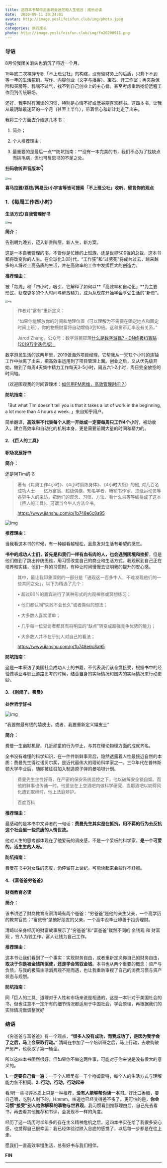 ```yaml
---
title: 这四本书帮你走出职业迷茫和人生低谷｜成长必读
date:  2020-09-11 20:34:01
avatar: http://image.yeslifeisfun.club/img/photo.jpeg
tags: 
categories: 旅行成长
photo: http://image.yeslifeisfun.club/img/fm20200911.png
---
```


### 导语



8月份我闭关消失也消沉了将近一个月。



19年底二次裸辞专职「不上班公社」的构建，没有留财务上的后盾，只剩下不到等一年的生活花销，写作、内容创业（文字与播客）、宝石、开工作室；再夹杂保险和买房等，我喘不过气，找不到自己创业上的主心骨。甚至考虑重新找份远程工作回到传统职场。

 

还好，我平时有阅读的习惯，特别是心情不好或低谷期喜欢翻书。这四本书，让我从最阴暗最迷茫的一个月（甚至上半年），带着信心和新计划走了出来。

 

我将三个方面去介绍这几本书：

1. 简介；
2. 个人推荐理由；

3. 最重要的是最后一点**防坑指南：**没有一本完美的书，我们不必为了找缺点而挑毛病，但也可反思书的不足之处。



**扫码收听声音版本👇**



<img src="http://image.yeslifeisfun.club/img/640-20201103223845742.png" alt="img" style="zoom:50%;" />

**喜马拉雅/荔枝/网易云/小宇宙等皆可搜索「不上班公社」收听、留言你的观点**



### 1.《每周工作四小时》



**生活方式/自我管理好书**



**<img src="http://image.yeslifeisfun.club/img/640-20201103223917278.jpeg" alt="img" style="zoom:50%;" />**

 

**简介：**



告别朝九晚五，迈入新贵阶层。新人生，新方案。

 

这是一本自我管理的书，不管你是忙碌的上班族，还是世界500强的总裁，这本书都将改变你的人生。在全球化3.0时代，“工作狂”和“过劳死”将成为过去，越来越多的人将过上高品质的生活，并在高效率的工作中发挥巨大的创造力。

 

**推荐理由：**



被「每周」和「四小时」吸引，它解释了如何以**「高效率和自动化」**为主要形式，获取更多的个人时间与解放精力，成为从现在开始学会享受生活的“新贵”。

   <img src="http://image.yeslifeisfun.club/img/640-20201103223947303.jpeg" alt="img" style="zoom:50%;" />

> 作者对“富有”重新定义：
>
> “如果你能解放你的时间和地理位置（可以理解为不需要在固定地点和固定时间上班），你的物质财富将自动增值3到10倍。这和货币汇率没有关系。”
>
> Jarod Zhang，公众号：数字游民部落[什么是数字游民? - DN终极扫盲贴(2019万字迭代版）](http://mp.weixin.qq.com/s?__biz=MzIyMjAwNzAzNg==&mid=2650207755&idx=1&sn=2fc60aa69b13ae1b4d55fefbba72da75&chksm=f0364d98c741c48eff59cebdd9fcb1e416bea1369ca32191356413daf647e3ef39a0d8bcc670#rd)

数字游民生活的这两年里，2019做海外项目经理，它帮我从一天12个小时的连轴工作中抽离了出来，把高效率运用到了项目管理上面。创业之后，又从优先级开始，做到了每周4天集中精力工作每天3-5小时，周五六1-2小时，周日完全放空的时间轴。

（欢迎围观我的时间管理术：[如何用PM思维，高效管理时间？](http://mp.weixin.qq.com/s?__biz=MzA4NDY1NzU5NA==&mid=2247484664&idx=1&sn=56255208dd1866e095b27e3aa957fd77&chksm=9fe2902da895193b6c51069d067126a7f0d1467fc4be5afe9429f64411f6b2a3e5042b127d6b&scene=21#wechat_redirect)）

 

**防坑指南：**



「But what Tim doesn't tell you is that it takes a lot of work in the beginning, a lot more than 4 hours a week. 」来自知乎用户。

简单翻译，**高效率不代表每个人能一开始或一定要每周只工作4个小时**，被动收入，建立高效率和自动化的机制本身，更是需要前期大量的时间和精力的。





#### 2. 《巨人的工具》

**职场发展好书**

**简介：**

还是阿Tim的书

> 著有《每周工作4小时》、《4小时锻炼身体》、《4小时大厨》的他, 对几百名成功人士——亿万富翁、超级偶像、知名学者、畅销书作家、顶级运动员等各界牛人的采访，把他们的观念、习惯、方法、看什么书等等编排成了这本《巨人的工具》，可谓当今牛人方法全书。
>
> https://www.jianshu.com/p/1b748e6c8a95



![img](http://image.yeslifeisfun.club/img/640-20201103224054302.jpeg) 



**推荐理由：**

当我看这本书的时候，有一种越看越轻松，且愈发对生活有希望的感觉。

 

**书中的成功人士们，首先是和我们一样有血有肉的人，也会遇到困境和挫折**，但是他们做到了跳出传统思维，用习惯改变自己的商业和生活方式。我观察到自己正在培养和实践，他们一样的习惯时，有种让时间慢慢去证明我的提升的安心感。

 

> 其中，最让我印象深刻的一部分是「通观这一百多牛人，不难发现他们的一些共同之处」，以下为精选了几个：
>
>  
>
> • 超过80%的嘉宾进行了某种形式的内观禅修或冥想练习；
>
> • 他们都认同“失败不会长久”或者类似的想法；
>
> • 大多数人喜欢清单；
>
> • 几乎每一位受访者都具有将明显的“缺点”转变成超强竞争优势的能力；
>
> • 大多数人并不在乎别人对自己的看法；
>
> https://www.jianshu.com/p/1b748e6c8a95

 

**防坑指南：**



这是一本采访了美国社会成功人士的书籍，不代表我们该全盘接受，根据书中的经验做事业与职业道路思考的时候，结合自身的实际情况和国内的实际情况来行动更妙。

 

#### 3. 《别闹了，费曼》



**处世哲学好书**



![img](http://image.yeslifeisfun.club/img/640-20201103224121889.jpeg)



“我要做最有钱的嬉皮士，或者，我要重新定义嬉皮士“



**简介：**



费曼一生幽默机智、几近顽童的行为举止，与其在理论物理方面的成就齐名。

 

全书没有难懂的科学知识，在一件件新鲜事背后，隐然透露着人性最接近自然的本质：费曼先生得过诺贝尔奖，是近代最伟大的理论科学家之一。三○年代在普林斯顿大学毕业后，随即被征召加入制造原子弹的曼哈坦计划。

 

> 费曼先生生性好奇，在严密的保安系统监控之下，他以破解安全锁自娱。而他的鲜事也传诵一时。他爱坐在上空酒吧内做科学研究，当那酒吧以妨碍风化遭到取缔时，他上法庭辩护。
>
> 百度百科



**推荐理由：**



最感动的是本书中文译者的一句话：**费曼先生其实是在抵抗，用不羁的行为去反抗这个社会里一些荒唐的人情世故。**



他对人生的思考都体现在了他爱玩的调皮感，不是一个呆板的科学家，**是一个可爱的，活生生的人呀。**

 

**防坑指南：**



费曼在书中对女性的态度，仍停留在上世纪，可能读起来会些许不舒服。

 

#### 4. 《富爸爸穷爸爸》



**财商教育必读**

**简介：**

该书讲述了财商教育专家清崎有两个爸爸：“穷爸爸”是他的亲生父亲，一个高学历的教育官员；“富爸爸”是他好朋友的父亲，一个高中没毕业却善于投资理财。

清崎以亲身经历的财富故事展示了“穷爸爸”和“富爸爸”截然不同的 金钱观 和 财富观 ，穷人为钱工作，富人让钱为自己工作。



**推荐理由：**



这本书让我们看到了一个事实：实现财务自由，或者重新定义你自己的财务自由，**取决于你是被金钱所驱使，还是学会驾驭金钱**。本书也从两个重要的概念：资产与负债，与我的极简生活消费观不期而遇，也让我重新审视了自己的消费习惯与资产状态与规划。



**防坑指南：**



同「巨人的工具」道理对于人性和市场来说是相通的，这是一本针对于美国社会的书，但也注意不一定所有的细节情况都适用于中国社会，学会原理，再根据我们的实际情况做调整就好 

 

### 结语



《穷爸爸与富爸爸》有一个观点，**“很多人没有成功，而我成功了，是因为我学会了之后，马上会采取行动。”** 清崎在参加了一个培训班之后，马上行动，去收购破产房产，也获取了第一桶金。

 

所以这四本书固然很好，但如果你不做这两件事，可能对于你来说是没有很大的意义的。



**1. 一定要自己看一遍**：一千个人眼里有一千个哈姆雷特，每个人的生活方式与理解能力各不相同。**2. 行动，行动，行动起来**

 

看/听一些书评本质上只是一种推荐，**没有人能够帮你读一本书**。好比口香糖，要自己嚼，吃别人剩下的，Hmmm，味道也已经变得差不多了。更可怕的是，**你会习惯“接受”别人给你解释的事物与世界观**。我习惯看到推荐理由后，自己先去看书，再去看其他推荐和书评，会发现不一样的角度。

 

经历了这一场历时半年多的存在主义精神危机之后，这四本书实在给了我很多安心感，也觉得自己很幸运：我已经体验过跌入谷底的感觉了，以后每一步都是在往上走。

 

愿我们一直高效率慢生活，总有好书与我们相伴。



**FIN**

------

